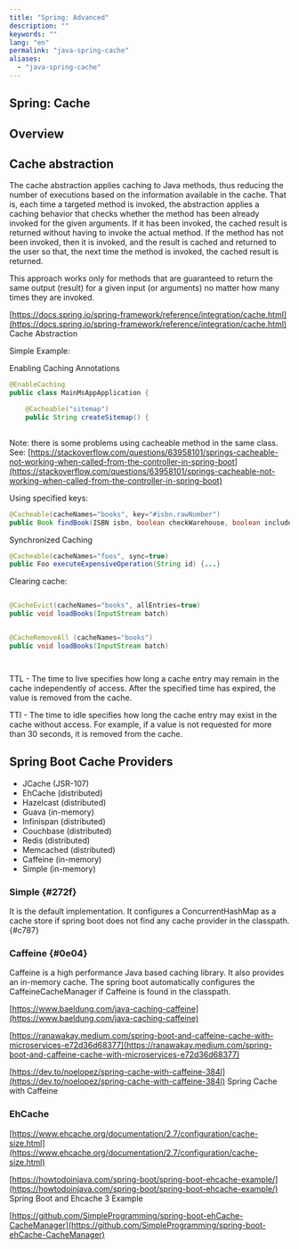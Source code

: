 ```yaml
---
title: "Spring: Advanced"
description: ""
keywords: ""
lang: "en"
permalink: "java-spring-cache"
aliases:
  - "java-spring-cache"
---
```


## Spring: Cache

## Overview

## Cache abstraction

The cache abstraction applies caching to Java methods, thus reducing the number of executions based on the information available in the cache. That is, each time a targeted method is invoked, the abstraction applies a caching behavior that checks whether the method has been already invoked for the given arguments. If it has been invoked, the cached result is returned without having to invoke the actual method. If the method has not been invoked, then it is invoked, and the result is cached and returned to the user so that, the next time the method is invoked, the cached result is returned.

This approach works only for methods that are guaranteed to return the same output (result) for a given input (or arguments) no matter how many times they are invoked.

[https://docs.spring.io/spring-framework/reference/integration/cache.html](https://docs.spring.io/spring-framework/reference/integration/cache.html) Cache Abstraction

Simple Example:

Enabling Caching Annotations

```java
@EnableCaching
public class MainMsAppApplication {
```

```java
    @Cacheable("sitemap")
    public String createSitemap() {
    
```

Note: there is some problems using cacheable method in the same class. See: [https://stackoverflow.com/questions/63958101/springs-cacheable-not-working-when-called-from-the-controller-in-spring-boot](https://stackoverflow.com/questions/63958101/springs-cacheable-not-working-when-called-from-the-controller-in-spring-boot)

Using specified keys:

```java
@Cacheable(cacheNames="books", key="#isbn.rawNumber")
public Book findBook(ISBN isbn, boolean checkWarehouse, boolean includeUsed)
```

Synchronized Caching

```java
@Cacheable(cacheNames="foos", sync=true) 
public Foo executeExpensiveOperation(String id) {...}
```

Clearing cache:

```java

@CacheEvict(cacheNames="books", allEntries=true) 
public void loadBooks(InputStream batch)
```

```java

@CacheRemoveAll (cacheNames="books") 
public void loadBooks(InputStream batch)
```

```
 
```

TTL - The time to live specifies how long a cache entry may remain in the cache independently of access. After the specified time has expired, the value is removed from the cache.

TTI - The time to idle specifies how long the cache entry may exist in the cache without access. For example, if a value is not requested for more than 30 seconds, it is removed from the cache.

## Spring Boot Cache Providers

* JCache (JSR-107)
* EhCache (distributed)
* Hazelcast (distributed)
* Guava (in-memory)
* Infinispan (distributed)
* Couchbase (distributed)
* Redis (distributed)
* Memcached (distributed)
* Caffeine (in-memory)
* Simple (in-memory)

### Simple {\#272f}

It is the default implementation. It configures a ConcurrentHashMap as a cache store if spring boot does not find any cache provider in the classpath.{#c787}

### Caffeine {\#0e04}

Caffeine is a high performance Java based caching library. It also provides an in-memory cache. The spring boot automatically configures the CaffeineCacheManager if Caffeine is found in the classpath.

[https://www.baeldung.com/java-caching-caffeine](https://www.baeldung.com/java-caching-caffeine)

[https://ranawakay.medium.com/spring-boot-and-caffeine-cache-with-microservices-e72d36d68377](https://ranawakay.medium.com/spring-boot-and-caffeine-cache-with-microservices-e72d36d68377)

[https://dev.to/noelopez/spring-cache-with-caffeine-384l](https://dev.to/noelopez/spring-cache-with-caffeine-384l) Spring Cache with Caffeine

### EhCache

[https://www.ehcache.org/documentation/2.7/configuration/cache-size.html](https://www.ehcache.org/documentation/2.7/configuration/cache-size.html)

[https://howtodoinjava.com/spring-boot/spring-boot-ehcache-example/](https://howtodoinjava.com/spring-boot/spring-boot-ehcache-example/) Spring Boot and Ehcache 3 Example

[https://github.com/SimpleProgramming/spring-boot-ehCache-CacheManager](https://github.com/SimpleProgramming/spring-boot-ehCache-CacheManager)
